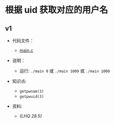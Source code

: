 # 根据 uid 获取对应的用户名

## v1

- 代码文件：
  - [main.c](./v1/main.c)

- 说明：
  - 运行: `./main 0` 或 `./main 1009` 或 `./main 1000`

- 知识点:
  - `getpwnam(3)`
  - `getpwuid(3)`

- 资料:
  - _(LHQ 28.5)_

